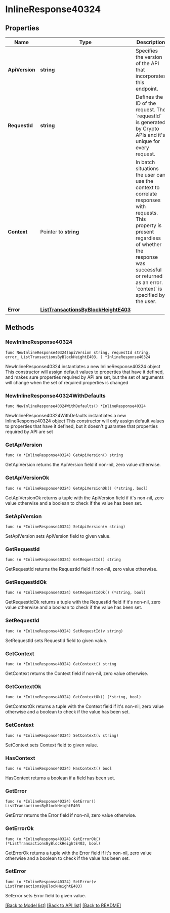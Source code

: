 # InlineResponse40324

## Properties

Name | Type | Description | Notes
------------ | ------------- | ------------- | -------------
**ApiVersion** | **string** | Specifies the version of the API that incorporates this endpoint. | 
**RequestId** | **string** | Defines the ID of the request. The &#x60;requestId&#x60; is generated by Crypto APIs and it&#39;s unique for every request. | 
**Context** | Pointer to **string** | In batch situations the user can use the context to correlate responses with requests. This property is present regardless of whether the response was successful or returned as an error. &#x60;context&#x60; is specified by the user. | [optional] 
**Error** | [**ListTransactionsByBlockHeightE403**](ListTransactionsByBlockHeightE403.md) |  | 

## Methods

### NewInlineResponse40324

`func NewInlineResponse40324(apiVersion string, requestId string, error_ ListTransactionsByBlockHeightE403, ) *InlineResponse40324`

NewInlineResponse40324 instantiates a new InlineResponse40324 object
This constructor will assign default values to properties that have it defined,
and makes sure properties required by API are set, but the set of arguments
will change when the set of required properties is changed

### NewInlineResponse40324WithDefaults

`func NewInlineResponse40324WithDefaults() *InlineResponse40324`

NewInlineResponse40324WithDefaults instantiates a new InlineResponse40324 object
This constructor will only assign default values to properties that have it defined,
but it doesn't guarantee that properties required by API are set

### GetApiVersion

`func (o *InlineResponse40324) GetApiVersion() string`

GetApiVersion returns the ApiVersion field if non-nil, zero value otherwise.

### GetApiVersionOk

`func (o *InlineResponse40324) GetApiVersionOk() (*string, bool)`

GetApiVersionOk returns a tuple with the ApiVersion field if it's non-nil, zero value otherwise
and a boolean to check if the value has been set.

### SetApiVersion

`func (o *InlineResponse40324) SetApiVersion(v string)`

SetApiVersion sets ApiVersion field to given value.


### GetRequestId

`func (o *InlineResponse40324) GetRequestId() string`

GetRequestId returns the RequestId field if non-nil, zero value otherwise.

### GetRequestIdOk

`func (o *InlineResponse40324) GetRequestIdOk() (*string, bool)`

GetRequestIdOk returns a tuple with the RequestId field if it's non-nil, zero value otherwise
and a boolean to check if the value has been set.

### SetRequestId

`func (o *InlineResponse40324) SetRequestId(v string)`

SetRequestId sets RequestId field to given value.


### GetContext

`func (o *InlineResponse40324) GetContext() string`

GetContext returns the Context field if non-nil, zero value otherwise.

### GetContextOk

`func (o *InlineResponse40324) GetContextOk() (*string, bool)`

GetContextOk returns a tuple with the Context field if it's non-nil, zero value otherwise
and a boolean to check if the value has been set.

### SetContext

`func (o *InlineResponse40324) SetContext(v string)`

SetContext sets Context field to given value.

### HasContext

`func (o *InlineResponse40324) HasContext() bool`

HasContext returns a boolean if a field has been set.

### GetError

`func (o *InlineResponse40324) GetError() ListTransactionsByBlockHeightE403`

GetError returns the Error field if non-nil, zero value otherwise.

### GetErrorOk

`func (o *InlineResponse40324) GetErrorOk() (*ListTransactionsByBlockHeightE403, bool)`

GetErrorOk returns a tuple with the Error field if it's non-nil, zero value otherwise
and a boolean to check if the value has been set.

### SetError

`func (o *InlineResponse40324) SetError(v ListTransactionsByBlockHeightE403)`

SetError sets Error field to given value.



[[Back to Model list]](../README.md#documentation-for-models) [[Back to API list]](../README.md#documentation-for-api-endpoints) [[Back to README]](../README.md)


